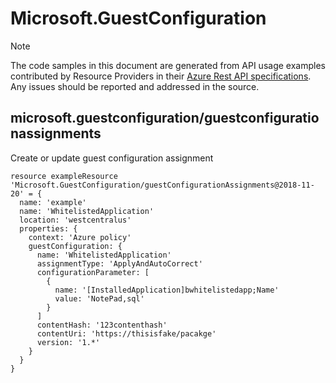 # Microsoft.GuestConfiguration
  
> [!NOTE]
> The code samples in this document are generated from API usage examples contributed by Resource Providers in their [Azure Rest API specifications](https://github.com/Azure/azure-rest-api-specs). Any issues should be reported and addressed in the source.


## microsoft.guestconfiguration/guestconfigurationassignments

Create or update guest configuration assignment
```bicep
resource exampleResource 'Microsoft.GuestConfiguration/guestConfigurationAssignments@2018-11-20' = {
  name: 'example'
  name: 'WhitelistedApplication'
  location: 'westcentralus'
  properties: {
    context: 'Azure policy'
    guestConfiguration: {
      name: 'WhitelistedApplication'
      assignmentType: 'ApplyAndAutoCorrect'
      configurationParameter: [
        {
          name: '[InstalledApplication]bwhitelistedapp;Name'
          value: 'NotePad,sql'
        }
      ]
      contentHash: '123contenthash'
      contentUri: 'https://thisisfake/pacakge'
      version: '1.*'
    }
  }
}
```
